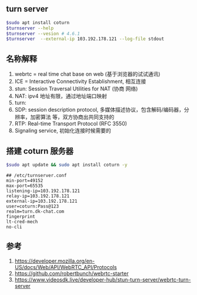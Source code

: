 
## turn server

```bash
$sudo apt install coturn
$turnserver --help
$turnserver --vesion # 4.6.1
$turnserver  --external-ip 103.192.178.121 --log-file stdout
```


## 名称解释

1. webrtc = real time chat base on web (基于浏览器的试试通讯)
2. ICE = Interactive Connectivity Establishment, 相互连接
2. stun: Session Traversal Utilities for NAT (协商 网络)
3. NAT: ipv4 地址有限，通过地址端口映射
3. turn: 
4. SDP: session description protocol, 多媒体描述协议，包含解码/编码器，分辨率，加密算法 等，双方协商出共同支持的
5. RTP: Real-time Transport Protocol (RFC 3550)
6. Signaling service, 初始化连接时候需要的


## 搭建 coturn 服务器

```bash
$sudo apt update && sudo apt install coturn -y

```

```config
## /etc/turnserver.conf
min-port=49152
max-port=65535
listening-ip=103.192.178.121
relay-ip=103.192.178.121
external-ip=103.192.178.121
user=coturn:Pass@123
realm=turn.dk-chat.com
fingerprint
lt-cred-mech
no-cli
```


## 参考

1. https://developer.mozilla.org/en-US/docs/Web/API/WebRTC_API/Protocols
1. https://github.com/robertbunch/webrtc-starter
2. https://www.videosdk.live/developer-hub/stun-turn-server/webrtc-turn-server